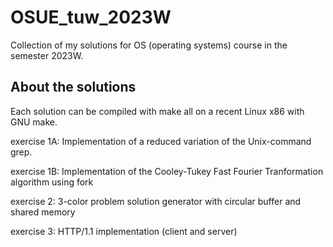 # OSUE_tuw_2023W

Collection of my solutions for OS (operating systems) course in the semester 2023W.

## About the solutions

Each solution can be compiled with make all on a recent Linux x86 with GNU make.

exercise 1A: Implementation of a reduced variation of the Unix-command grep.

exercise 1B: Implementation of the Cooley-Tukey Fast Fourier Tranformation algorithm using fork

exercise 2: 3-color problem solution generator with circular buffer and shared memory

exercise 3: HTTP/1.1 implementation (client and server) 